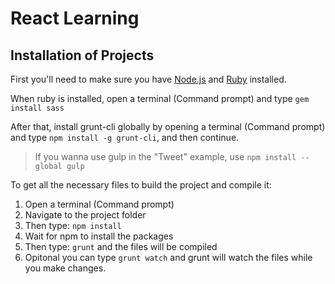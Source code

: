 # React Learning

## Installation of Projects
First you'll need to make sure you have [Node.js](https://nodejs.org/en/) and [Ruby](https://www.ruby-lang.org/en/documentation/installation/) installed.

When ruby is installed, open a terminal (Command prompt) and type ```gem install sass```

After that, install grunt-cli globally by opening a terminal (Command prompt) and type ```npm install -g grunt-cli```, and then continue.

> If you wanna use gulp in the "Tweet" example, use ```npm install --global gulp```


To get all the necessary files to build the project and compile it:

1. Open a terminal (Command prompt)
2. Navigate to the project folder
3. Then type: ```npm install```
4. Wait for npm to install the packages
5. Then type: ```grunt``` and the files will be compiled
6. Opitonal you can type ```grunt watch``` and grunt will watch the files while you make changes.